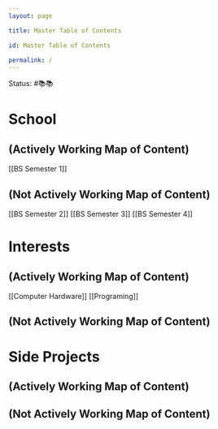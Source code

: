 ```yaml
---
layout: page

title: Master Table of Contents

id: Master Table of Contents

permalink: /
---
```

Status: #📚📚

# School
## (Actively Working Map of Content)
[[BS Semester 1]]

## (Not Actively Working Map of Content)
[[BS Semester 2]]
[[BS Semester 3]]
[[BS Semester 4]]

# Interests
## (Actively Working Map of Content)
[[Computer Hardware]]
[[Programing]]

## (Not Actively Working Map of Content)


# Side Projects
## (Actively Working Map of Content)


## (Not Actively Working Map of Content)



